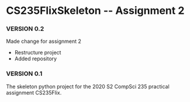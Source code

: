 # CS235FlixSkeleton -- Assignment 2

### VERSION 0.2
Made change for assignment 2
- Restructure project
- Added repository

### VERSION 0.1
The skeleton python project for the 2020 S2 CompSci 235 practical assignment CS235Flix.
